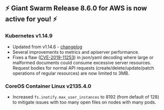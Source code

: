## :zap: Giant Swarm Release 8.6.0 for AWS is now active for you! :zap:

### Kubernetes v1.14.9
- Updated from v1.14.6 - [changelog](https://github.com/kubernetes/kubernetes/blob/master/CHANGELOG-1.14.md#v1149)
- Several improvements to metrics and apiserver performance.
- Fixes a flaw ([CVE-2019-11253](https://cve.mitre.org/cgi-bin/cvename.cgi?name=CVE-2019-11253)) in json/yaml decoding where large or malformed documents could consume excessive server resources. Request bodies for normal API requests (create/delete/update/patch operations of regular resources) are now limited to 3MB.

### CoreOS Container Linux v2135.4.0
- Increased `fs.inotify.max_user_instances` to 8192 (from default of 128) to mitigate issues with too many open files on nodes with many pods.
